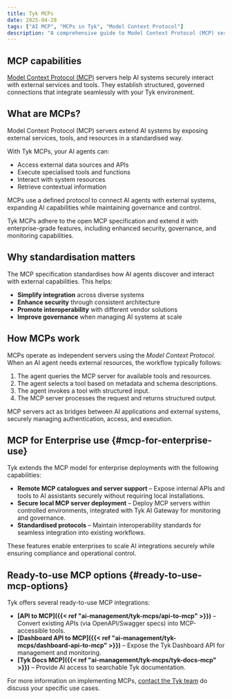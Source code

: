```yaml
---
title: Tyk MCPs
date: 2025-04-28
tags: ["AI MCP", "MCPs in Tyk", "Model Context Protocol"]
description: "A comprehensive guide to Model Context Protocol (MCP) servers in Tyk and how they extend AI capabilities."
---
```


## MCP capabilities

[Model Context Protocol (MCP)](https://modelcontextprotocol.io/introduction) servers help AI systems securely interact with external services and tools. They establish structured, governed connections that integrate seamlessly with your Tyk environment.

## What are MCPs?

Model Context Protocol (MCP) servers extend AI systems by exposing external services, tools, and resources in a standardised way.

With Tyk MCPs, your AI agents can:

- Access external data sources and APIs
- Execute specialised tools and functions
- Interact with system resources
- Retrieve contextual information

MCPs use a defined protocol to connect AI agents with external systems, expanding AI capabilities while maintaining governance and control.

Tyk MCPs adhere to the open MCP specification and extend it with enterprise-grade features, including enhanced security, governance, and monitoring capabilities.

## Why standardisation matters

The MCP specification standardises how AI agents discover and interact with external capabilities. This helps:

- **Simplify integration** across diverse systems
- **Enhance security** through consistent architecture
- **Promote interoperability** with different vendor solutions
- **Improve governance** when managing AI systems at scale

## How MCPs work

MCPs operate as independent servers using the *Model Context Protocol*. When an AI agent needs external resources, the workflow typically follows:

1. The agent queries the MCP server for available tools and resources.
2. The agent selects a tool based on metadata and schema descriptions.
3. The agent invokes a tool with structured input.
4. The MCP server processes the request and returns structured output.

MCP servers act as bridges between AI applications and external systems, securely managing authentication, access, and execution.

## MCP for Enterprise use {#mcp-for-enterprise-use}

Tyk extends the MCP model for enterprise deployments with the following capabilities:

- **Remote MCP catalogues and server support** – Expose internal APIs and tools to AI assistants securely without requiring local installations.
- **Secure local MCP server deployment** – Deploy MCP servers within controlled environments, integrated with Tyk AI Gateway for monitoring and governance.
- **Standardised protocols** – Maintain interoperability standards for seamless integration into existing workflows.

These features enable enterprises to scale AI integrations securely while ensuring compliance and operational control.

## Ready-to-use MCP options {#ready-to-use-mcp-options}

Tyk offers several ready-to-use MCP integrations:

- **[API to MCP]({{< ref "ai-management/tyk-mcps/api-to-mcp" >}})** – Convert existing APIs (via OpenAPI/Swagger specs) into MCP-accessible tools.
- **[Dashboard API to MCP]({{< ref "ai-management/tyk-mcps/dashboard-api-to-mcp" >}})** – Expose the Tyk Dashboard API for management and monitoring.
- **[Tyk Docs MCP]({{< ref "ai-management/tyk-mcps/tyk-docs-mcp" >}})** – Provide AI access to searchable Tyk documentation.

For more information on implementing MCPs, [contact the Tyk team](https://tyk.io/contact/) do discuss your specific use cases.
